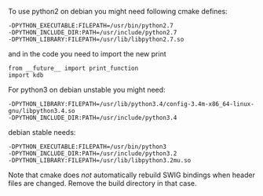 To use python2 on debian you might need following cmake defines:

	-DPYTHON_EXECUTABLE:FILEPATH=/usr/bin/python2.7
	-DPYTHON_INCLUDE_DIR:PATH=/usr/include/python2.7
	-DPYTHON_LIBRARY:FILEPATH=/usr/lib/libpython2.7.so

and in the code you need to import the new print

	from __future__ import print_function
	import kdb


For python3 on debian unstable you might need:

	-DPYTHON_LIBRARY:FILEPATH=/usr/lib/python3.4/config-3.4m-x86_64-linux-gnu/libpython3.4.so
	-DPYTHON_INCLUDE_DIR:PATH=/usr/include/python3.4

debian stable needs:

	-DPYTHON_EXECUTABLE:FILEPATH=/usr/bin/python3
	-DPYTHON_INCLUDE_DIR:PATH=/usr/include/python3.2
	-DPYTHON_LIBRARY:FILEPATH=/usr/lib/libpython3.2mu.so 

Note that cmake does *not* automatically rebuild SWIG bindings
when header files are changed. Remove the build directory
in that case.
